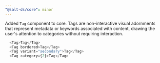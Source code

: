 ```yaml
---
"@salt-ds/core": minor
---
```


Added `Tag` component to core. Tags are non-interactive visual adornments that represent metadata or keywords associated with content, drawing the user's attention to categories without requiring interaction.

```typescript
  <Tag>Tag</Tag>
  <Tag bordered>Tag</Tag>
  <Tag variant="secondary">Tag</Tag>
  <Tag category={2}>Tag</Tag>
```
